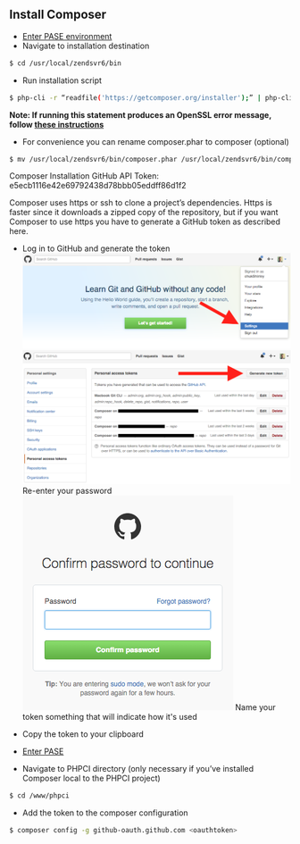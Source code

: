 ## Install Composer

* [Enter PASE environment](enter-pase-environment.md)  
* Navigate to installation destination  
```sh
$ cd /usr/local/zendsvr6/bin
```  
* Run installation script  
```sh
$ php-cli -r “readfile('https://getcomposer.org/installer');” | php-cli
```  
__Note: If running this statement produces an OpenSSL error message, follow [these instructions](setting-up-ssl-peer-certificates.md)__  
* For convenience you can rename composer.phar to composer (optional)  
```sh
$ mv /usr/local/zendsvr6/bin/composer.phar /usr/local/zendsvr6/bin/composer
```  
    
Composer Installation
GitHub API Token: e5ecb1116e42e69792438d78bbb05eddff86d1f2

Composer uses https or ssh to clone a project’s dependencies. Https is faster since it downloads a zipped copy of the repository, 
but if you want Composer to use https you have to generate a GitHub token as described here. 
* Log in to GitHub and generate the token  
![screenshot1](screenshots/1.png)  
![screenshot2](screenshots/2.png)    
Re-enter your password  
![screenshot3](screenshots/3.png)
Name your token something that will indicate how it's used

* Copy the token to your clipboard
* [Enter PASE](enter-pase-environment.md)
* Navigate to PHPCI directory (only necessary if you’ve installed Composer local to the PHPCI project)
```sh
$ cd /www/phpci
```
* Add the token to the composer configuration
```sh
$ composer config -g github-oauth.github.com <oauthtoken>
```